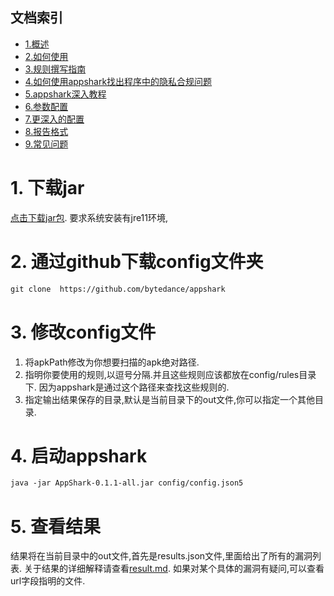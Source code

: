 
## 文档索引
- [1.概述](overview.md)
- [2.如何使用](startup.md)
- [3.规则撰写指南](how_to_write_rules.md)
- [4.如何使用appshark找出程序中的隐私合规问题](how_to_find_compliance_problem_use_appshark.md)
- [5.appshark深入教程](path_traversal_game.md)
- [6.参数配置](argument.md)
- [7.更深入的配置](EngineConfig.md)
- [8.报告格式](result.md)
- [9.常见问题](faq.md)


# 1. 下载jar


[点击下载jar包](https://github.com/bytedance/appshark/releases/download/v0.1.1/AppShark-0.1.1-all.jar). 要求系统安装有jre11环境,

# 2. 通过github下载config文件夹

```txt
git clone  https://github.com/bytedance/appshark
```

# 3. 修改config文件

1. 将apkPath修改为你想要扫描的apk绝对路径.
2. 指明你要使用的规则,以逗号分隔.并且这些规则应该都放在config/rules目录下. 因为appshark是通过这个路径来查找这些规则的.
3. 指定输出结果保存的目录,默认是当前目录下的out文件,你可以指定一个其他目录.

# 4. 启动appshark

```txt
java -jar AppShark-0.1.1-all.jar config/config.json5
```

# 5. 查看结果

结果将在当前目录中的out文件,首先是results.json文件,里面给出了所有的漏洞列表. 关于结果的详细解释请查看[result.md](result.md).
如果对某个具体的漏洞有疑问,可以查看url字段指明的文件.



 